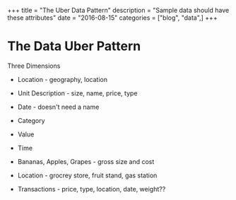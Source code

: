 +++
title = "The Uber Data Pattern"
description = "Sample data should have these attributes"
date = "2016-08-15"
categories = ["blog", "data",]
+++

# The Data Uber Pattern

Three Dimensions

- Location - geography, location
- Unit Description - size, name, price, type
-  Date - doesn't need a name


- Category
- Value
- Time

- Bananas, Apples, Grapes - gross size and cost
- Location - grocrey store, fruit stand, gas station
- Transactions - price, type, location, date, weight??
